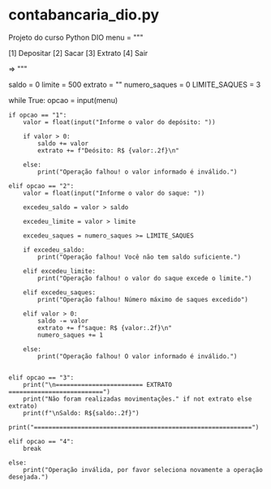 # contabancaria_dio.py
Projeto do curso Python DIO
menu = """

[1] Depositar
[2] Sacar
[3] Extrato
[4] Sair

=> """

saldo = 0
limite = 500
extrato = ""
numero_saques = 0
LIMITE_SAQUES = 3

while True:
    opcao = input(menu)

    if opcao == "1":
        valor = float(input("Informe o valor do depósito: "))

        if valor > 0:
            saldo += valor
            extrato += f"Deósito: R$ {valor:.2f}\n"

        else:
            print("Operação falhou! o valor informado é inválido.")

    elif opcao == "2":
        valor = float(input("Informe o valor do saque: "))

        excedeu_saldo = valor > saldo

        excedeu_limite = valor > limite

        excedeu_saques = numero_saques >= LIMITE_SAQUES

        if excedeu_saldo:
            print("Operação falhou! Você não tem saldo suficiente.")

        elif excedeu_limite:
            print("Operação falhou! o valor do saque excede o limite.")
        
        elif excedeu_saques:
            print("Operação falhou! Número máximo de saques excedido")

        elif valor > 0:
            saldo -= valor
            extrato += f"saque: R$ {valor:.2f}\n"
            numero_saques += 1

        else:
            print("Operação falhou! O valor informado é inválido.")
    

    elif opcao == "3":
        print("\n======================== EXTRATO ==========================")
        print("Não foram realizadas movimentações." if not extrato else extrato)
        print(f"\nSaldo: R${saldo:.2f}")
        print("============================================================")

    elif opcao == "4":
        break

    else:
        print("Operação inválida, por favor seleciona novamente a operação desejada.")
